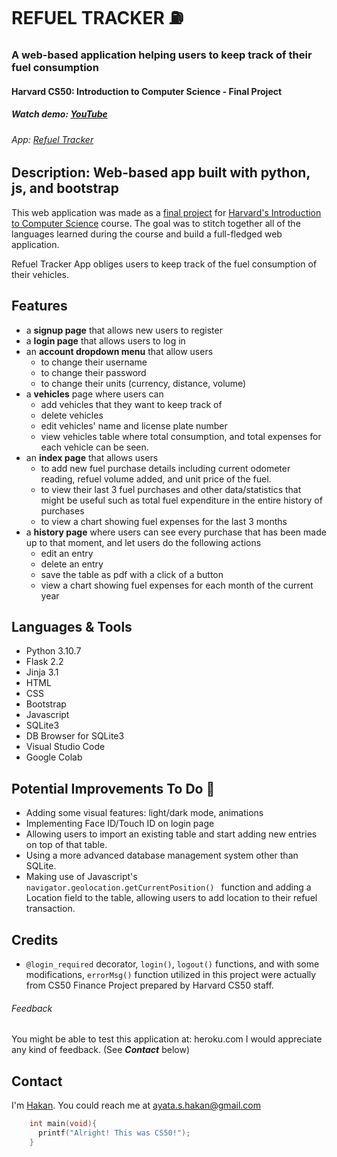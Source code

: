 # REFUEL TRACKER :fuelpump:
### A web-based application helping users to keep track of their fuel consumption
#### Harvard CS50: Introduction to Computer Science - Final Project
##### Watch demo: [YouTube](https://youtu.be/LfjeUgx_3V4)
###### App: [Refuel Tracker](refuel-tracker.hakanayata.com)

## Description: Web-based app built with python, js, and bootstrap

This web application was made as a [final project](https://cs50.harvard.edu/x/2022/project/) for [Harvard's Introduction to Computer Science](https://www.edx.org/course/introduction-computer-science-harvardx-cs50x) course. The goal was to stitch together all of the languages learned during the course and build a full-fledged web application.

Refuel Tracker App obliges users to keep track of the fuel consumption of their vehicles.

## Features

- a **signup page** that allows new users to register
- a **login page** that allows users to log in
- an **account dropdown menu** that allow users 
  - to change their username
  - to change their password
  - to change their units (currency, distance, volume)
- a **vehicles** page where users can
  - add vehicles that they want to keep track of
  - delete vehicles
  - edit vehicles' name and license plate number
  - view vehicles table where total consumption, and total expenses for each vehicle can be seen.
- an **index page** that allows users 
  - to add new fuel purchase details including current odometer reading, refuel volume added, and unit price of the fuel.
  - to view their last 3 fuel purchases and other data/statistics that might be useful such as total fuel expenditure in the entire history of purchases
  - to view a chart showing fuel expenses for the last 3 months
- a **history page** where users can see every purchase that has been made up to that moment, and let users do the following actions
  - edit an entry
  - delete an entry
  - save the table as pdf with a click of a button
  - view a chart showing fuel expenses for each month of the current year
  


## Languages & Tools

- Python 3.10.7
- Flask 2.2
- Jinja 3.1
- HTML
- CSS
- Bootstrap
- Javascript
- SQLite3
- DB Browser for SQLite3
- Visual Studio Code
- Google Colab


## Potential Improvements To Do :crossed_fingers:
- Adding some visual features: light/dark mode, animations
- Implementing Face ID/Touch ID on login page
- Allowing users to import an existing table and start adding new entries on top of that table. 
- Using a more advanced database management system other than SQLite.
- Making use of Javascript's `navigator.geolocation.getCurrentPosition() ` function and adding a Location field to the table, allowing users to add location to their refuel transaction.


## Credits
- `@login_required` decorator, `login()`, `logout()` functions, and with some modifications, `errorMsg()` function utilized in this project were actually from CS50 Finance Project prepared by Harvard CS50 staff.

###### Feedback
You might be able to test this application at: heroku.com
I would appreciate any kind of feedback. (See ***Contact*** below)


## Contact
I'm [Hakan](https://hakanayata.com). You could reach me at ayata.s.hakan@gmail.com



``` c
    int main(void){
      printf("Alright! This was CS50!");
    }
```
